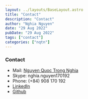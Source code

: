 ```yaml
---
layout: ../layouts/BaseLayout.astro
title: "Contact"
description: "Contact"
author: "Nghia Nguyen"
date: "29 Aug 2022"
pubDate: "29 Aug 2022"
tags: ["contact"]
categories: ["nqtn"]
---
```


### Contact
+ Mail: [Nguyen Quoc Trong Nghia](mailto:nghia.nguyen170192@gmail.com)
+ Skype: nghia.nguyen170192
+ Phone: (+84) 908 170 192
+ [LinkedIn](https://www.linkedin.com/in/nghianguyen170192)
+ [Github](https://github.com/NghiaNguyen170192)
